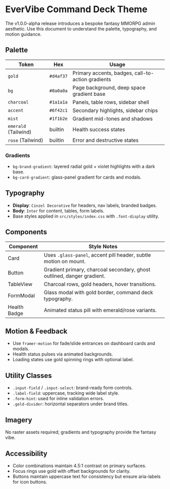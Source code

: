 # EverVibe Command Deck Theme

The v1.0.0-alpha release introduces a bespoke fantasy MMORPG admin aesthetic. Use this document to understand the palette, typography, and motion guidance.

## Palette

| Token  | Hex       | Usage                                               |
|--------|-----------|-----------------------------------------------------|
| `gold` | `#d4af37` | Primary accents, badges, call-to-action gradients   |
| `bg`   | `#0a0a0a` | Page background, deep space gradient base           |
| `charcoal` | `#1a1a1a` | Panels, table rows, sidebar shell                |
| `accent` | `#6f42c1` | Secondary highlights, sidebar chips                |
| `mist` | `#1f1b2e` | Gradient mid-tones and shadows                      |
| `emerald` (Tailwind) | builtin | Health success states                     |
| `rose` (Tailwind)    | builtin | Error and destructive states              |

### Gradients

- `bg-brand-gradient`: layered radial gold + violet highlights with a dark base.
- `bg-card-gradient`: glass-panel gradient for cards and modals.

## Typography

- **Display**: `Cinzel Decorative` for headers, nav labels, branded badges.
- **Body**: `Inter` for content, tables, form labels.
- Base styles applied in `src/styles/index.css` with `.font-display` utility.

## Components

| Component | Style Notes |
|-----------|-------------|
| Card | Uses `.glass-panel`, accent pill header, subtle motion on mount. |
| Button | Gradient primary, charcoal secondary, ghost outlined, danger gradient. |
| TableView | Charcoal rows, gold headers, hover transitions. |
| FormModal | Glass modal with gold border, command deck typography. |
| Health Badge | Animated status pill with emerald/rose variants. |

## Motion & Feedback

- Use `framer-motion` for fade/slide entrances on dashboard cards and modals.
- Health status pulses via animated backgrounds.
- Loading states use gold spinning rings with optional label.

## Utility Classes

- `.input-field` / `.input-select`: brand-ready form controls.
- `.label-field`: uppercase, tracking wide label style.
- `.form-hint`: used for inline validation errors.
- `.gold-divider`: horizontal separators under brand titles.

## Imagery

No raster assets required; gradients and typography provide the fantasy vibe.

## Accessibility

- Color combinations maintain 4.5:1 contrast on primary surfaces.
- Focus rings use gold with offset backgrounds for clarity.
- Buttons maintain uppercase text for consistency but ensure aria-labels for icon buttons.
